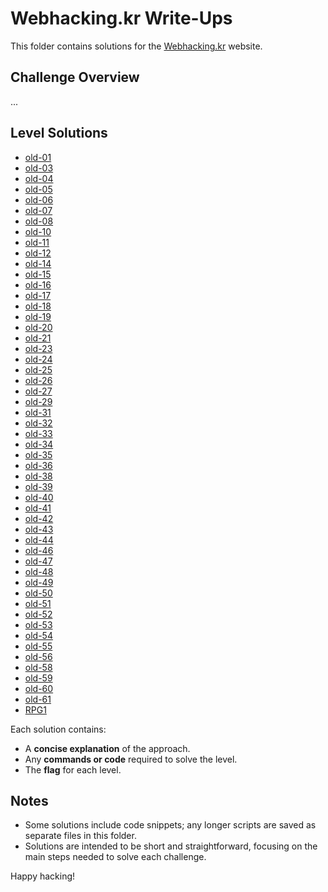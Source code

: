 # Webhacking.kr Write-Ups

This folder contains solutions for the [Webhacking.kr](https://webhacking.kr/) website. 

## Challenge Overview
...

## Level Solutions

- [old-01](./old-01.md)
- [old-03](./old-03.md)
- [old-04](./old-04.md)
- [old-05](./old-05.md)
- [old-06](./old-06.md)
- [old-07](./old-07.md)
- [old-08](./old-08.md)
- [old-10](./old-10.md)
- [old-11](./old-11.md)
- [old-12](./old-12.md)
- [old-14](./old-14.md)
- [old-15](./old-15.md)
- [old-16](./old-16.md)
- [old-17](./old-17.md)
- [old-18](./old-18.md)
- [old-19](./old-19.md)
- [old-20](./old-20.md)
- [old-21](./old-21.md)
- [old-23](./old-23.md)
- [old-24](./old-24.md)
- [old-25](./old-25.md)
- [old-26](./old-26.md)
- [old-27](./old-27.md)
- [old-29](./old-29.md)
- [old-31](./old-31.md)
- [old-32](./old-32.md)
- [old-33](./old-33.md)
- [old-34](./old-34.md)
- [old-35](./old-35.md)
- [old-36](./old-36.md)
- [old-38](./old-38.md)
- [old-39](./old-39.md)
- [old-40](./old-40.md)
- [old-41](./old-41.md)
- [old-42](./old-42.md)
- [old-43](./old-43.md)
- [old-44](./old-44.md)
- [old-46](./old-46.md)
- [old-47](./old-47.md)
- [old-48](./old-48.md)
- [old-49](./old-49.md)
- [old-50](./old-50.md)
- [old-51](./old-51.md)
- [old-52](./old-52.md)
- [old-53](./old-53.md)
- [old-54](./old-54.md)
- [old-55](./old-55.md)
- [old-56](./old-56.md)
- [old-58](./old-58.md)
- [old-59](./old-59.md)
- [old-60](./old-60.md)
- [old-61](./old-61.md)
- [RPG1](./RPG1.md)

Each solution contains:
- A **concise explanation** of the approach.
- Any **commands or code** required to solve the level.
- The **flag** for each level.

## Notes
- Some solutions include code snippets; any longer scripts are saved as separate files in this folder.
- Solutions are intended to be short and straightforward, focusing on the main steps needed to solve each challenge.
  
Happy hacking!
